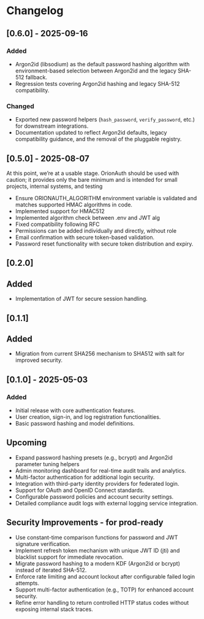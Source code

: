 # Changelog

## [0.6.0] - 2025-09-16
### Added
- Argon2id (libsodium) as the default password hashing algorithm with environment-based selection between Argon2id and the legacy SHA-512 fallback.
- Regression tests covering Argon2id hashing and legacy SHA-512 compatibility.

### Changed
- Exported new password helpers (`hash_password`, `verify_password`, etc.) for downstream integrations.
- Documentation updated to reflect Argon2id defaults, legacy compatibility guidance, and the removal of the pluggable registry.

## [0.5.0] - 2025-08-07
At this point, we’re at a usable stage. OrionAuth should be used with caution;
it provides only the bare minimum and is intended for small projects, internal systems, and testing

- Ensure ORIONAUTH_ALGORITHM environment variable is validated and matches supported HMAC algorithms in code.
- Implemented support for HMAC512
- Implemented algorithm check between .env and JWT alg
- Fixed compatibility following RFC
- Permissions can be added individually and directly, without role
- Email confirmation with secure token-based validation.
- Password reset functionality with secure token distribution and expiry.


## [0.2.0]
## Added
- Implementation of JWT for secure session handling.

## [0.1.1]
## Added
- Migration from current SHA256 mechanism to SHA512 with salt for improved security.

## [0.1.0] - 2025-05-03
### Added
- Initial release with core authentication features.
- User creation, sign-in, and log registration functionalities.
- Basic password hashing and model definitions.

## Upcoming
- Expand password hashing presets (e.g., bcrypt) and Argon2id parameter tuning helpers
- Admin monitoring dashboard for real-time audit trails and analytics.
- Multi-factor authentication for additional login security.
- Integration with third-party identity providers for federated login.
- Support for OAuth and OpenID Connect standards.
- Configurable password policies and account security settings.
- Detailed compliance audit logs with external logging service integration.

## Security Improvements - for prod-ready
- Use constant-time comparison functions for password and JWT signature verification.
- Implement refresh token mechanism with unique JWT ID (jti) and blacklist support for immediate revocation.
- Migrate password hashing to a modern KDF (Argon2id or bcrypt) instead of iterated SHA-512.
- Enforce rate limiting and account lockout after configurable failed login attempts.
- Support multi-factor authentication (e.g., TOTP) for enhanced account security.
- Refine error handling to return controlled HTTP status codes without exposing internal stack traces.